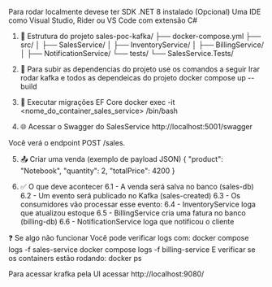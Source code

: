 Para rodar localmente devese ter SDK .NET 8 instalado
(Opcional) Uma IDE como Visual Studio, Rider ou VS Code com extensão C#

1. 🧰 Estrutura do projeto
sales-poc-kafka/
├── docker-compose.yml
├── src/
│   ├── SalesService/
│   ├── InventoryService/
│   ├── BillingService/
│   ├── NotificationService/
└── tests/
    └── SalesService.Tests/

2. 🧪 Para subir as dependencias do projeto use os comandos a seguir
Irar rodar kafka e todos as dependeicas do projeto
docker compose up --build

3. 🔄 Executar migrações EF Core
docker exec -it <nome_do_container_sales_service> /bin/bash


4. 🌐 Acessar o Swagger do SalesService
http://localhost:5001/swagger

Você verá o endpoint POST /sales.

5. 📤 Criar uma venda (exemplo de payload JSON)
{
  "product": "Notebook",
  "quantity": 2,
  "totalPrice": 4200
}

6. ✅ O que deve acontecer
  6.1 - A venda será salva no banco (sales-db)
  6.2 - Um evento será publicado no Kafka (sales-created)
  6.3 - Os consumidores vão processar esse evento:
  6.4 - InventoryService loga que atualizou estoque
  6.5 - BillingService cria uma fatura no banco (billing-db)
  6.6 - NotificationService loga que notificou o cliente

❓ Se algo não funcionar
Você pode verificar logs com:
  docker compose logs -f sales-service
  docker compose logs -f billing-service
E verificar se os containers estão rodando:
  docker ps

Para acessar krafka pela UI acessar 
http://localhost:9080/
